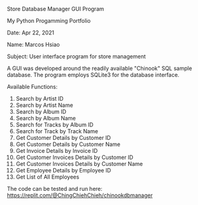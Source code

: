 Store Database Manager GUI Program

My Python Progamming Portfolio

Date: Apr 22, 2021

Name: Marcos Hsiao

Subject: User interface program for store management

A GUI was developed around the readily available "Chinook" SQL sample database. The program employs SQLite3 for the database interface.

Available Functions:
1) Search by Artist ID
2) Search by Artist Name
3) Search by Album ID
4) Search by Album Name
5) Search for Tracks by Album ID
6) Search for Track by Track Name
7) Get Customer Details by Customer ID
8) Get Customer Details by Customer Name
9) Get Invoice Details by Invoice ID
10) Get Customer Invoices Details by Customer ID
11) Get Customer Invoices Details by Customer Name
12) Get Employee Details by Employee ID
13) Get List of All Employees

The code can be tested and run here: https://replit.com/@ChingChiehChieh/chinookdbmanager
